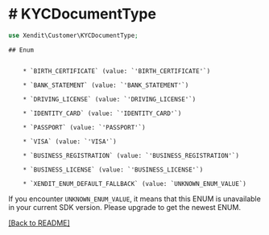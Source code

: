# # KYCDocumentType


```php
use Xendit\Customer\KYCDocumentType;
```


    ## Enum

    
        * `BIRTH_CERTIFICATE` (value: `'BIRTH_CERTIFICATE'`)
    
        * `BANK_STATEMENT` (value: `'BANK_STATEMENT'`)
    
        * `DRIVING_LICENSE` (value: `'DRIVING_LICENSE'`)
    
        * `IDENTITY_CARD` (value: `'IDENTITY_CARD'`)
    
        * `PASSPORT` (value: `'PASSPORT'`)
    
        * `VISA` (value: `'VISA'`)
    
        * `BUSINESS_REGISTRATION` (value: `'BUSINESS_REGISTRATION'`)
    
        * `BUSINESS_LICENSE` (value: `'BUSINESS_LICENSE'`)
    
        * `XENDIT_ENUM_DEFAULT_FALLBACK` (value: `UNKNOWN_ENUM_VALUE`)

If you encounter `UNKNOWN_ENUM_VALUE`, it means that this ENUM is unavailable in your current SDK version. Please upgrade to get the newest ENUM.

[[Back to README]](../../README.md)
